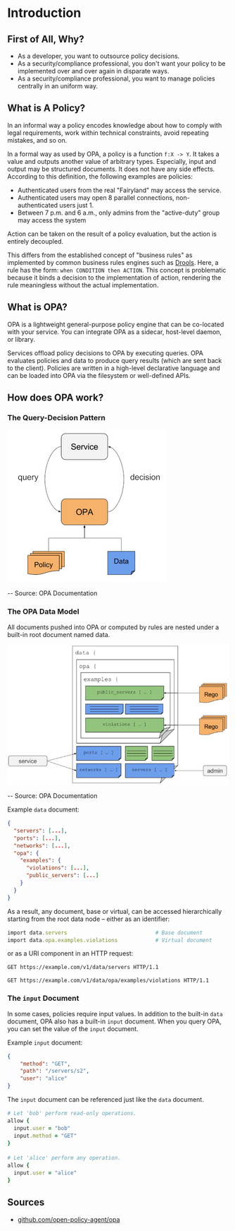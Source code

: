 # Introduction

## First of All, Why?

- As a developer, you want to outsource policy decisions.
- As a security/compliance professional, you don't want your policy to be implemented over and over again in disparate ways.
- As a security/compliance professional, you want to manage policies centrally in an uniform way.

## What is A Policy?

In an informal way a policy encodes knowledge about how to comply with legal requirements, work within technical constraints, avoid repeating mistakes, and so on.

In a formal way as used by OPA, a policy is a function `f:X -> Y`.
It takes a value and outputs another value of arbitrary types.
Especially, input and output may be structured documents.
It does not have any side effects.
According to this definition, the following examples are policies:

- Authenticated users from the real "Fairyland" may access the service.
- Authenticated users may open 8 parallel connections, non-authenticated users just 1.
- Between 7 p.m. and 6 a.m., only admins from the "active-duty" group may access the system

Action can be taken on the result of a policy evaluation, but the action is entirely decoupled.

This differs from the established concept of "business rules" as implemented by common business rules engines such as [Drools](https://www.drools.org/).
Here, a rule has the form: `when CONDITION then ACTION`. This concept is problematic
because it binds a decision to the  implementation of action, rendering the rule meaningless without the actual implementation.

## What is OPA?

OPA is a lightweight general-purpose policy engine that can be co-located with your service. You can integrate OPA as a sidecar, host-level daemon, or library.

Services offload policy decisions to OPA by executing queries. OPA evaluates policies and data to produce query results (which are sent back to the client). Policies are written in a high-level declarative language and can be loaded into OPA via the filesystem or well-defined APIs.

## How does OPA work?

### The Query-Decision Pattern

![OPA Query-Decision Pattern](img/request-response.jpg)

-- Source: OPA Documentation

### The OPA Data Model

All documents pushed into OPA or computed by rules are nested under a built-in root document named data.

![OPA Logical Data Model](img/data-model-logical.jpg)

-- Source: OPA Documentation

Example `data` document:

```json
{
  "servers": [...],
  "ports": [...],
  "networks": [...],
  "opa": {
    "examples": {
      "violations": [...],
      "public_servers": [...]
    }
  }
}
```

As a result, any document, base or virtual, can be accessed hierarchically starting from the root data node – either as an identifier:

```ruby
import data.servers                            # Base document
import data.opa.examples.violations            # Virtual document
```

or as a URI component in an HTTP request:

```http
GET https://example.com/v1/data/servers HTTP/1.1
```

```http
GET https://example.com/v1/data/opa/examples/violations HTTP/1.1
```

### The `input` Document

In some cases, policies require input values. In addition to the built-in
`data` document, OPA also has a built-in `input` document. When you query
OPA, you can set the value of the `input` document.

Example `input` document:

```json
{
    "method": "GET",
    "path": "/servers/s2",
    "user": "alice"
}
```

The `input` document can be referenced just like the `data` document.

```ruby
# Let 'bob' perform read-only operations.
allow {
  input.user = "bob"
  input.method = "GET"
}

# Let 'alice' perform any operation.
allow {
  input.user = "alice"
}
```

## Sources

- [github.com/open-policy-agent/opa](https://github.com/open-policy-agent/opa)
